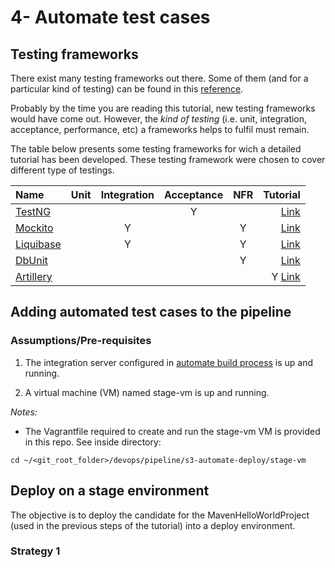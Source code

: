 # 4- Automate test cases



## Testing frameworks


There exist many testing frameworks out there. Some of them (and for a particular kind of testing) can be found in this [reference](https://medium.com/@alicealdaine/top-10-api-testing-tools-rest-soap-services-5395cb03cfa9). 

Probably by the time you are reading this tutorial, new testing frameworks would have come out. However, the *kind of testing* (i.e. unit, integration, acceptance, performance, etc) a frameworks helps to fulfil must remain.

The table below presents some testing frameworks for wich a detailed tutorial has been developed. These testing framework were chosen to cover different type of testings. 


| Name | Unit  | Integration | Acceptance |  NFR | Tutorial |
| :--- | :---: |   :---:     | :---: 	  | :---:| ---:	|
| [TestNG](https://testng.org/doc/) | | | Y | | [Link](https://github.com/acapozucca/TestNG)|
| [Mockito](https://site.mockito.org/) | | Y |  | Y | [Link](https://github.com/venkateshwarant/Mockito_Tutorial)|
| [Liquibase](http://www.liquibase.org/index.html) | | Y |  | Y | [Link](https://github.com/acapozucca/liquibase)|
| [DbUnit](http://dbunit.wikidot.com/) | | | | Y | [Link](https://github.com/venkateshwarant/DBUnit_tutorial)|
| [Artillery](https://artillery.io/) | | | | | Y [Link](https://github.com/venkateshwarant/Artillery_Tutorial)|








## Adding automated test cases to the pipeline



### Assumptions/Pre-requisites

1. The integration server configured in [automate build process](../s2-automate-build/README.md) is up and running.

2. A virtual machine (VM) named stage-vm is up and running.

*Notes:*<br>
- The Vagrantfile required to create and run the stage-vm VM is provided in this repo. See inside directory:<br>

`cd ~/<git_root_folder>/devops/pipeline/s3-automate-deploy/stage-vm`



## Deploy on a stage environment 

The objective is to deploy the candidate for the MavenHelloWorldProject (used in the previous steps of the tutorial) into a deploy environment.


### Strategy 1
